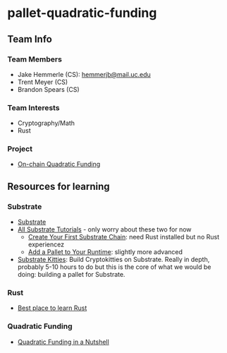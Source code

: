 # pallet-quadratic-funding

## Team Info

### Team Members

- Jake Hemmerle (CS): hemmerjb@mail.uc.edu
- Trent Meyer (CS)
- Brandon Spears (CS)

### Team Interests

- Cryptography/Math
- Rust

### Project

- [On-chain Quadratic Funding](https://github.com/w3f/Grants-Program/blob/master/rfps/on-chain-quadratic-funding.md)

## Resources for learning

### Substrate


- [Substrate](https://substrate.dev/en/)
- [All Substrate Tutorials](https://substrate.dev/en/tutorials) - only worry about these two for now
  - [Create Your First Substrate Chain](https://substrate.dev/docs/en/tutorials/create-your-first-substrate-chain/): need Rust installed but no Rust experiencez
  - [Add a Pallet to Your Runtime](https://substrate.dev/docs/en/tutorials/add-a-pallet/): slightly more advanced
- [Substrate Kitties](https://substrate.dev/substrate-how-to-guides/docs/tutorials/Kitties/overview): Build Cryptokitties on Substrate. Really in depth, probably 5-10 hours to do but this is the core of what we would be doing: building a pallet for Substrate.

### Rust

- [Best place to learn Rust](https://www.rust-lang.org/learn)

### Quadratic Funding

- [Quadratic Funding in a Nutshell](https://ethgasstation.info/blog/quadratic-funding-in-a-nutshell/)
